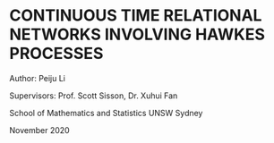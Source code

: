 # CONTINUOUS TIME RELATIONAL NETWORKS INVOLVING HAWKES PROCESSES
Author: Peiju Li

Supervisors: Prof. Scott Sisson, Dr. Xuhui Fan

School of Mathematics and Statistics UNSW Sydney

November 2020
